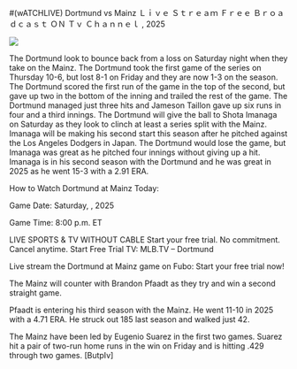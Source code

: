 #(wATCHLIVE) Dortmund vs Mainz Ｌｉｖｅ Ｓｔｒｅａｍ Ｆｒｅｅ Ｂｒｏａｄｃａｓｔ ＯＮ Ｔｖ Ｃｈａｎｎｅｌ , 2025  
  
  
[![](https://i.imgur.com/qSNzIqt.png)](https://movie.rssnews.media/HJeAQWJjn.php)  
  
The Dortmund look to bounce back from a loss on Saturday night when they take on the Mainz. The Dortmund took the first game of the series on Thursday 10-6, but lost 8-1 on Friday and they are now 1-3 on the season. The Dortmund scored the first run of the game in the top of the second, but gave up two in the bottom of the inning and trailed the rest of the game. The Dortmund managed just three hits and Jameson Taillon gave up six runs in four and a third innings. The Dortmund will give the ball to Shota Imanaga on Saturday as they look to clinch at least a series split with the Mainz. Imanaga will be making his second start this season after he pitched against the Los Angeles Dodgers in Japan. The Dortmund would lose the game, but Imanaga was great as he pitched four innings without giving up a hit. Imanaga is in his second season with the Dortmund and he was great in 2025 as he went 15-3 with a 2.91 ERA.

How to Watch Dortmund at Mainz Today:

Game Date: Saturday, , 2025

Game Time: 8:00 p.m. ET

LIVE SPORTS & TV WITHOUT CABLE
Start your free trial. No commitment. Cancel anytime.
Start Free Trial
TV: MLB.TV – Dortmund

Live stream the Dortmund at Mainz game on Fubo: Start your free trial now!

The Mainz will counter with Brandon Pfaadt as they try and win a second straight game.

Pfaadt is entering his third season with the Mainz. He went 11-10 in 2025 with a 4.71 ERA. He struck out 185 last season and walked just 42.

The Mainz have been led by Eugenio Suarez in the first two games. Suarez hit a pair of two-run home runs in the win on Friday and is hitting .429 through two games. [ButpIv]